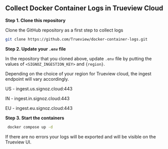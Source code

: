 ## Collect Docker Container Logs in Trueview Cloud

**Step 1. Clone this repository**

Clone the GitHub repository as a first step to collect logs 

```bash
git clone https://github.com/Trueview/docker-container-logs.git
```

**Step 2. Update your `.env` file**

In the repository that you cloned above, update `.env` file by putting the values of `<SIGNOZ_INGESTION_KEY>` and `{region}`.

Depending on the choice of your region for Trueview cloud, the ingest endpoint will vary accordingly.

US -	ingest.us.signoz.cloud:443 

IN -	ingest.in.signoz.cloud:443 

EU - ingest.eu.signoz.cloud:443 

**Step 3. Start the containers**
 
   ```bash
    docker compose up -d
   ```

If there are no errors your logs will be exported and will be visible on the Trueview UI.

